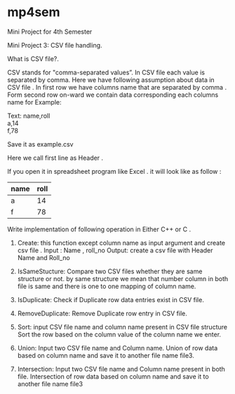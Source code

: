 # mp4sem
Mini Project for 4th Semester

 Mini Project 3: CSV file handling. 
 
 What is CSV file?. 
 
CSV stands for "comma-separated values”.  In CSV file each value is separated by comma. Here we have following assumption about data in CSV file .  In first row we have columns name that are separated by comma .  Form second row on-ward we contain data corresponding each columns name for Example: 

Text:
name,roll <br>
a,14 <br>
f,78 <br>

Save it as example.csv 
 
Here we call first line as Header . 
 
If you open it in spreadsheet program like Excel . it will look like as follow : 

| name | roll |
|------|------|
| a    | 14   |
| f    | 78   |

Write implementation of following operation in Either C++ or  C . 
 
 
1. Create: this function except column name as input argument and create csv file  .     Input : Name , roll_no  Output: create a csv file with Header Name and Roll_no 
 
2. IsSameStucture: Compare two CSV files whether they are same structure or not.       by same structure we mean that number column in both file is same and there is one to one mapping of column name.  

 
3. IsDuplicate: Check if Duplicate row data entries exist in CSV file. 
 
4.  RemoveDuplicate: Remove Duplicate row entry in CSV file.  
 
5. Sort: input CSV file name and column name present in CSV file structure 
   Sort the row based on the column value of the column name we enter. 
 
6. Union:  Input two CSV file name and Column name.      Union of row data based on column name and save it to another file name file3. 
 
7. Intersection:  Input two CSV file name and Column name present in both file.      Intersection of row data based on column name and save it to another file name file3 
 
 
